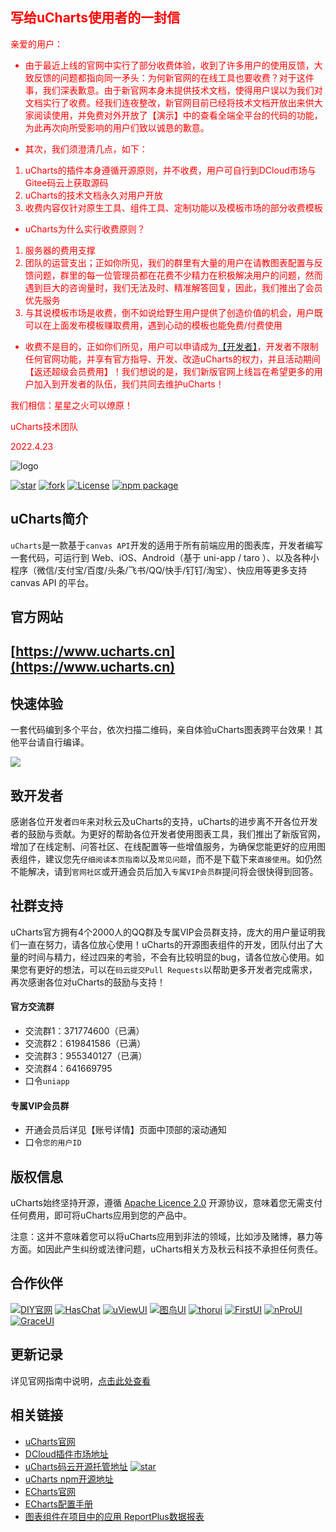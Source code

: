 

## <font color='red'>写给uCharts使用者的一封信</font>
<font color='red'>
亲爱的用户：

- 由于最近上线的官网中实行了部分收费体验，收到了许多用户的使用反馈，大致反馈的问题都指向同一矛头：为何新官网的在线工具也要收费？对于这件事，我们深表歉意。由于新官网本身未提供技术文档，使得用户误以为我们对文档实行了收费。经我们连夜整改，新官网目前已经将技术文档开放出来供大家阅读使用，并免费对外开放了【演示】中的查看全端全平台的代码的功能，为此再次向所受影响的用户们致以诚恳的歉意。

- 其次，我们须澄清几点，如下：
1. uCharts的插件本身遵循开源原则，并不收费，用户可自行到DCloud市场与Gitee码云上获取源码
2. uCharts的技术文档永久对用户开放
3. 收费内容仅针对原生工具、组件工具、定制功能以及模板市场的部分收费模板

- uCharts为什么实行收费原则？
1. 服务器的费用支撑
2. 团队的运营支出；正如你所见，我们的群里有大量的用户在请教图表配置与反馈问题，群里的每一位管理员都在花费不少精力在积极解决用户的问题，然而遇到巨大的咨询量时，我们无法及时、精准解答回复，因此，我们推出了会员优先服务
3. 与其说模板市场是收费，倒不如说给野生用户提供了创造价值的机会，用户既可以在上面发布模板赚取费用，遇到心动的模板也能免费/付费使用

- 收费不是目的，正如你们所见，用户可以申请成为[【开发者】](https://www.ucharts.cn/v2/#/agreement/developer)，开发者不限制任何官网功能，并享有官方指导、开发、改造uCharts的权力，并且活动期间【返还超级会员费用】！我们想说的是，我们新版官网上线旨在希望更多的用户加入到开发者的队伍，我们共同去维护uCharts！
       
我们相信：星星之火可以燎原！

uCharts技术团队

2022.4.23

</font>


![logo](https://img-blog.csdnimg.cn/4a276226973841468c1be356f8d9438b.png)


[![star](https://gitee.com/uCharts/uCharts/badge/star.svg?theme=gvp)](https://gitee.com/uCharts/uCharts/stargazers)
[![fork](https://gitee.com/uCharts/uCharts/badge/fork.svg?theme=gvp)](https://gitee.com/uCharts/uCharts/members)
[![License](https://img.shields.io/badge/license-Apache%202-4EB1BA.svg)](https://www.apache.org/licenses/LICENSE-2.0.html)
[![npm package](https://img.shields.io/npm/v/@qiun/ucharts.svg?style=flat-square)](https://www.npmjs.com/~qiun)


## uCharts简介

`uCharts`是一款基于`canvas API`开发的适用于所有前端应用的图表库，开发者编写一套代码，可运行到 Web、iOS、Android（基于 uni-app / taro ）、以及各种小程序（微信/支付宝/百度/头条/飞书/QQ/快手/钉钉/淘宝）、快应用等更多支持 canvas API 的平台。

## 官方网站

## [https://www.ucharts.cn](https://www.ucharts.cn)

## 快速体验

一套代码编到多个平台，依次扫描二维码，亲自体验uCharts图表跨平台效果！其他平台请自行编译。

![](https://www.ucharts.cn/images/web/guide/qrcode20220224.png)

## 致开发者

感谢各位开发者`四年`来对秋云及uCharts的支持，uCharts的进步离不开各位开发者的鼓励与贡献。为更好的帮助各位开发者使用图表工具，我们推出了新版官网，增加了在线定制、问答社区、在线配置等一些增值服务，为确保您能更好的应用图表组件，建议您先`仔细阅读本页指南`以及`常见问题`，而不是下载下来`直接使用`。如仍然不能解决，请到`官网社区`或开通会员后加入`专属VIP会员群`提问将会很快得到回答。

## 社群支持

uCharts官方拥有4个2000人的QQ群及专属VIP会员群支持，庞大的用户量证明我们一直在努力，请各位放心使用！uCharts的开源图表组件的开发，团队付出了大量的时间与精力，经过四来的考验，不会有比较明显的bug，请各位放心使用。如果您有更好的想法，可以在`码云提交Pull Requests`以帮助更多开发者完成需求，再次感谢各位对uCharts的鼓励与支持！

#### 官方交流群
- 交流群1：371774600（已满）
- 交流群2：619841586（已满）
- 交流群3：955340127（已满）
- 交流群4：641669795
- 口令`uniapp`

#### 专属VIP会员群
- 开通会员后详见【账号详情】页面中顶部的滚动通知
- 口令`您的用户ID`

## 版权信息

uCharts始终坚持开源，遵循 [Apache Licence 2.0](https://www.apache.org/licenses/LICENSE-2.0.html) 开源协议，意味着您无需支付任何费用，即可将uCharts应用到您的产品中。

注意：这并不意味着您可以将uCharts应用到非法的领域，比如涉及赌博，暴力等方面。如因此产生纠纷或法律问题，uCharts相关方及秋云科技不承担任何责任。

## 合作伙伴

[![DIY官网](https://www.ucharts.cn/images/web/guide/links/diy-gw.png)](https://www.diygw.com/)
[![HasChat](https://www.ucharts.cn/images/web/guide/links/haschat.png)](https://gitee.com/howcode/has-chat)
[![uViewUI](https://www.ucharts.cn/images/web/guide/links/uView.png)](https://www.uviewui.com/)
[![图鸟UI](https://www.ucharts.cn/images/web/guide/links/tuniao.png)](https://ext.dcloud.net.cn/plugin?id=7088)
[![thorui](https://www.ucharts.cn/images/web/guide/links/thorui.png)](https://ext.dcloud.net.cn/publisher?id=202)
[![FirstUI](https://www.ucharts.cn/images/web/guide/links/first.png)](https://www.firstui.cn/)
[![nProUI](https://www.ucharts.cn/images/web/guide/links/nPro.png)](https://ext.dcloud.net.cn/plugin?id=5169)
[![GraceUI](https://www.ucharts.cn/images/web/guide/links/grace.png)](https://www.graceui.com/)


## 更新记录

详见官网指南中说明，[点击此处查看](https://www.ucharts.cn/v2/#/guide/index?id=100)


## 相关链接
- [uCharts官网](https://www.ucharts.cn)
- [DCloud插件市场地址](https://ext.dcloud.net.cn/plugin?id=271)
- [uCharts码云开源托管地址](https://gitee.com/uCharts/uCharts) [![star](https://gitee.com/uCharts/uCharts/badge/star.svg?theme=gvp)](https://gitee.com/uCharts/uCharts/stargazers)
- [uCharts npm开源地址](https://www.ucharts.cn)
- [ECharts官网](https://echarts.apache.org/zh/index.html)
- [ECharts配置手册](https://echarts.apache.org/zh/option.html)
- [图表组件在项目中的应用 ReportPlus数据报表](https://www.ucharts.cn/v2/#/layout/info?id=1) 
